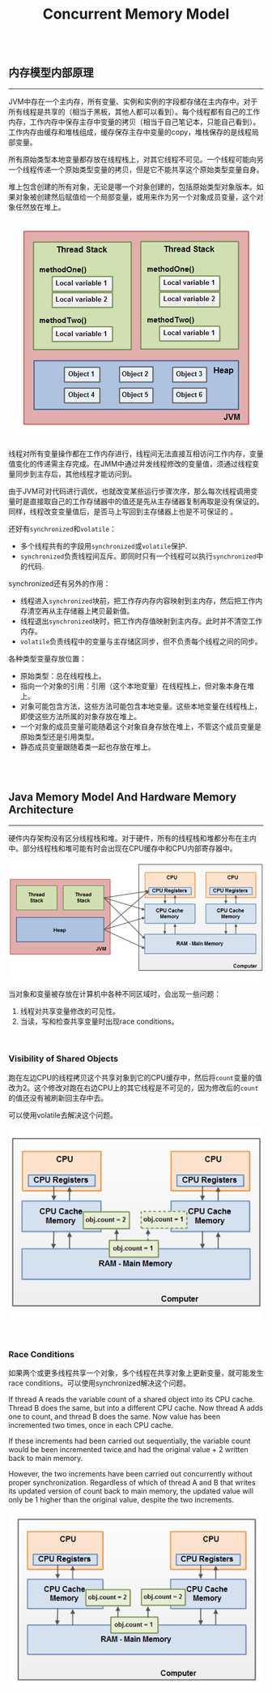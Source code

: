 # <center>Concurrent Memory Model</center>

<br></br>



## 内存模型内部原理
----------------
JVM中存在一个主内存，所有变量、实例和实例的字段都存储在主内存中。对于所有线程是共享的（相当于黑板，其他人都可以看到）。每个线程都有自己的工作内存，工作内存中保存主存中变量的拷贝（相当于自己笔记本，只能自己看到）。工作内存由缓存和堆栈组成，缓存保存主存中变量的copy，堆栈保存的是线程局部变量。

所有原始类型本地变量都存放在线程栈上，对其它线程不可见。一个线程可能向另一个线程传递一个原始类型变量的拷贝，但是它不能共享这个原始类型变量自身。

堆上包含创建的所有对象，无论是哪一个对象创建的，包括原始类型对象版本。如果对象被创建然后赋值给一个局部变量，或用来作为另一个对象成员变量，这个对象任然放在堆上。

<p align="center">
  <img src="./Images/mem_model1.png"/>
</p>

线程对所有变量操作都在工作内存进行，线程间无法直接互相访问工作内存，变量值变化的传递需主存完成。在JMM中通过并发线程修改的变量值，须通过线程变量同步到主存后，其他线程才能访问到。

由于JVM可对代码进行调优，也就改变某些运行步骤次序，那么每次线程调用变量时是直接取自己的工作存储器中的值还是先从主存储器复制再取是没有保证的。同样，线程改变变量值后，是否马上写回到主存储器上也是不可保证的 。 

还好有`synchronized`和`volatile`： 
* 多个线程共有的字段用`synchronized`或`volatile`保护. 
* `synchronized`负责线程间互斥。即同时只有一个线程可以执行`synchronized`中的代码. 

synchronized还有另外的作用：
* 线程进入`synchronized`块前，把工作存内存内容映射到主内存，然后把工作内存清空再从主存储器上拷贝最新值。
* 线程退出`synchronized`块时，把工作内存值映射到主内存。此时并不清空工作内存。
* `volatile`负责线程中的变量与主存储区同步，但不负责每个线程之间的同步。

各种类型变量存放位置：
* 原始类型：总在线程栈上。
* 指向一个对象的引用：引用（这个本地变量）在线程栈上，但对象本身在堆上。
* 对象可能包含方法，这些方法可能包含本地变量。这些本地变量在线程栈上，即使这些方法所属的对象存放在堆上。
* 一个对象的成员变量可能随着这个对象自身存放在堆上，不管这个成员变量是原始类型还是引用类型。
* 静态成员变量跟随着类一起也存放在堆上。

<br></br>



## Java Memory Model And Hardware Memory Architecture
----------------
硬件内存架构没有区分线程栈和堆。对于硬件，所有的线程栈和堆都分布在主内中。部分线程栈和堆可能有时会出现在CPU缓存中和CPU内部寄存器中。

![JVM & Hardware](./Images/jvm_hardware.png)

当对象和变量被存放在计算机中各种不同区域时，会出现一些问题：
1. 线程对共享变量修改的可见性。
2. 当读，写和检查共享变量时出现race conditions。

<br>


### Visibility of Shared Objects
跑在左边CPU的线程拷贝这个共享对象到它的CPU缓存中，然后将`count`变量的值改为2。这个修改对跑在右边CPU上的其它线程是不可见的，因为修改后的`count`的值还没有被刷新回主存中去。

可以使用volatile去解决这个问题。

![Visibility Problem](./Images/visibility_problem.png)

<br>


### Race Conditions
如果两个或更多线程共享一个对象，多个线程在共享对象上更新变量，就可能发生race conditions。可以使用synchronized解决这个问题。

If thread A reads the variable count of a shared object into its CPU cache. Thread B does the same, but into a different CPU cache. Now thread A adds one to count, and thread B does the same. Now value has been incremented two times, once in each CPU cache. 

If these increments had been carried out sequentially, the variable count would be been incremented twice and had the original value + 2 written back to main memory. 

However, the two increments have been carried out concurrently without proper synchronization. Regardless of which of thread A and B that writes its updated version of count back to main memory, the updated value will only be 1 higher than the original value, despite the two increments. 

![Race Problem](./Images/race_problem.png) 

<br></br>
